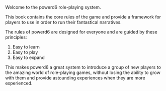 Welcome to the powerd6 role-playing system.

This book contains the core rules of the game and provide a framework for players to use in order to run their fantastical narratives.

The rules of powerd6 are designed for everyone and are guided by these principles:

1. Easy to learn
2. Easy to play
3. Easy to expand

This makes powerd6 a great system to introduce a group of new players to the amazing world of role-playing games, without losing the ability to grow with them and provide astounding experiences when they are more experienced.
